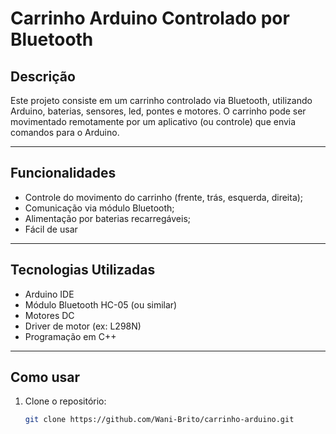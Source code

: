 # Carrinho Arduino Controlado por Bluetooth

## Descrição

Este projeto consiste em um carrinho controlado via Bluetooth, utilizando Arduino, baterias, sensores, led, pontes e motores. O carrinho pode ser movimentado remotamente por um aplicativo (ou controle) que envia comandos para o Arduino.

---

## Funcionalidades

- Controle do movimento do carrinho (frente, trás, esquerda, direita);
- Comunicação via módulo Bluetooth;
- Alimentação por baterias recarregáveis;
- Fácil de usar

---

## Tecnologias Utilizadas

- Arduino IDE
- Módulo Bluetooth HC-05 (ou similar)
- Motores DC
- Driver de motor (ex: L298N)
- Programação em C++

---

## Como usar

1. Clone o repositório:
   ```bash
   git clone https://github.com/Wani-Brito/carrinho-arduino.git
